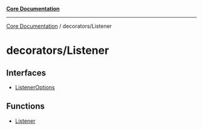 [**Core Documentation**](../../README.md)

***

[Core Documentation](../../README.md) / decorators/Listener

# decorators/Listener

## Interfaces

- [ListenerOptions](interfaces/ListenerOptions.md)

## Functions

- [Listener](functions/Listener.md)
